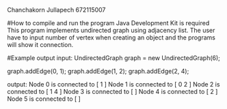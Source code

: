 Chanchakorn Jullapech 672115007

#How to compile and run the program
Java Development Kit is required
This program implements undirected graph using adjacency list.
The user have to input number of vertex when creating an object and the programs will show it connection.


#Example output
input: 
UndirectedGraph graph = new UndirectedGraph(6);

graph.addEdge(0, 1);
graph.addEdge(1, 2);
graph.addEdge(2, 4);

output:
Node 0 is connected to [ 1 ]
Node 1 is connected to [ 0 2 ]
Node 2 is connected to [ 1 4 ]
Node 3 is connected to [ ]
Node 4 is connected to [ 2 ]
Node 5 is connected to [ ]

